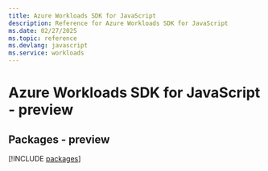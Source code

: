 ```yaml
---
title: Azure Workloads SDK for JavaScript
description: Reference for Azure Workloads SDK for JavaScript
ms.date: 02/27/2025
ms.topic: reference
ms.devlang: javascript
ms.service: workloads
---
```

# Azure Workloads SDK for JavaScript - preview
## Packages - preview
[!INCLUDE [packages](workloads-index.md)]